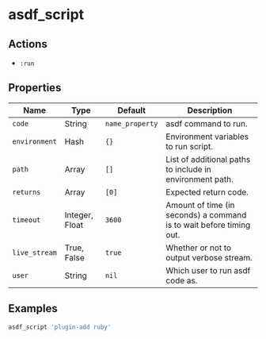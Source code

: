 # asdf_script

## Actions

- `:run`

## Properties

| Name          | Type           | Default         | Description                                                         |
| ------------- | -------------- | --------------- | ------------------------------------------------------------------- |
| `code`        | String         | `name_property` | asdf command to run.                                                |
| `environment` | Hash           | `{}`            | Environment variables to run script.                                |
| `path`        | Array          | `[]`            | List of additional paths to include in environment path.            |
| `returns`     | Array          | `[0]`           | Expected return code.                                               |
| `timeout`     | Integer, Float | `3600`          | Amount of time (in seconds) a command is to wait before timing out. |
| `live_stream` | True, False    | `true`          | Whether or not to output verbose stream.                            |
| `user`        | String         | `nil`           | Which user to run asdf code as.                                     |

## Examples

```ruby
asdf_script 'plugin-add ruby'
```
